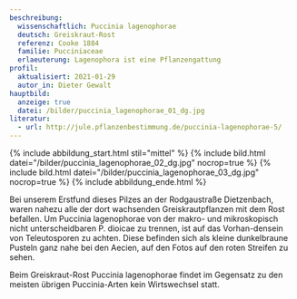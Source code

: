 ```yaml
---
beschreibung:
  wissenschaftlich: Puccinia lagenophorae
  deutsch: Greiskraut-Rost
  referenz: Cooke 1884
  familie: Pucciniaceae
  erlaeuterung: Lagenophora ist eine Pflanzengattung
profil:
  aktualisiert: 2021-01-29
  autor_in: Dieter Gewalt
hauptbild:
  anzeige: true
  datei: /bilder/puccinia_lagenophorae_01_dg.jpg
literatur:
  - url: http://jule.pflanzenbestimmung.de/puccinia-lagenophorae-5/
---
```

{% include abbildung_start.html stil="mittel" %}
{% include bild.html datei="/bilder/puccinia_lagenophorae_02_dg.jpg" nocrop=true %}
{% include bild.html datei="/bilder/puccinia_lagenophorae_03_dg.jpg" nocrop=true %}
{% include abbildung_ende.html %}

Bei unserem Erstfund dieses Pilzes an der Rodgaustraße Dietzenbach, waren nahezu alle der dort wachsenden Greiskrautpflanzen mit dem Rost befallen. Um Puccinia lagenophorae von der makro- und mikroskopisch nicht unterscheidbaren P. dioicae zu trennen, ist auf das Vorhan-densein von Teleutosporen zu achten. Diese befinden sich als kleine dunkelbraune Pusteln ganz nahe bei den Aecien, auf den Fotos auf den roten Streifen zu sehen.

Beim Greiskraut-Rost Puccinia lagenophorae findet im Gegensatz zu den meisten übrigen Puccinia-Arten kein Wirtswechsel statt.